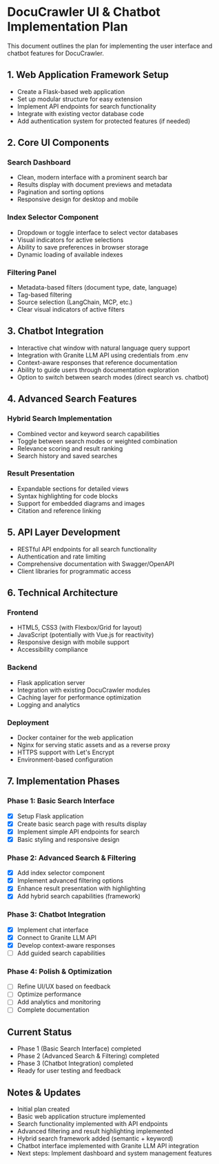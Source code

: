 # DocuCrawler UI & Chatbot Implementation Plan

This document outlines the plan for implementing the user interface and chatbot features for DocuCrawler.

## 1. Web Application Framework Setup

- Create a Flask-based web application
- Set up modular structure for easy extension
- Implement API endpoints for search functionality
- Integrate with existing vector database code
- Add authentication system for protected features (if needed)

## 2. Core UI Components

### Search Dashboard
- Clean, modern interface with a prominent search bar
- Results display with document previews and metadata
- Pagination and sorting options
- Responsive design for desktop and mobile

### Index Selector Component
- Dropdown or toggle interface to select vector databases
- Visual indicators for active selections
- Ability to save preferences in browser storage
- Dynamic loading of available indexes

### Filtering Panel
- Metadata-based filters (document type, date, language)
- Tag-based filtering
- Source selection (LangChain, MCP, etc.)
- Clear visual indicators of active filters

## 3. Chatbot Integration

- Interactive chat window with natural language query support
- Integration with Granite LLM API using credentials from .env
- Context-aware responses that reference documentation
- Ability to guide users through documentation exploration
- Option to switch between search modes (direct search vs. chatbot)

## 4. Advanced Search Features

### Hybrid Search Implementation
- Combined vector and keyword search capabilities
- Toggle between search modes or weighted combination
- Relevance scoring and result ranking
- Search history and saved searches

### Result Presentation
- Expandable sections for detailed views
- Syntax highlighting for code blocks
- Support for embedded diagrams and images
- Citation and reference linking

## 5. API Layer Development

- RESTful API endpoints for all search functionality
- Authentication and rate limiting
- Comprehensive documentation with Swagger/OpenAPI
- Client libraries for programmatic access

## 6. Technical Architecture

### Frontend
- HTML5, CSS3 (with Flexbox/Grid for layout)
- JavaScript (potentially with Vue.js for reactivity)
- Responsive design with mobile support
- Accessibility compliance

### Backend
- Flask application server
- Integration with existing DocuCrawler modules
- Caching layer for performance optimization
- Logging and analytics

### Deployment
- Docker container for the web application
- Nginx for serving static assets and as a reverse proxy
- HTTPS support with Let's Encrypt
- Environment-based configuration

## 7. Implementation Phases

### Phase 1: Basic Search Interface
- [x] Setup Flask application
- [x] Create basic search page with results display
- [x] Implement simple API endpoints for search
- [x] Basic styling and responsive design

### Phase 2: Advanced Search & Filtering
- [x] Add index selector component
- [x] Implement advanced filtering options
- [x] Enhance result presentation with highlighting
- [x] Add hybrid search capabilities (framework)

### Phase 3: Chatbot Integration
- [x] Implement chat interface
- [x] Connect to Granite LLM API
- [x] Develop context-aware responses
- [  ] Add guided search capabilities

### Phase 4: Polish & Optimization
- [  ] Refine UI/UX based on feedback
- [  ] Optimize performance
- [  ] Add analytics and monitoring
- [  ] Complete documentation

## Current Status

- Phase 1 (Basic Search Interface) completed
- Phase 2 (Advanced Search & Filtering) completed
- Phase 3 (Chatbot Integration) completed
- Ready for user testing and feedback

## Notes & Updates

- Initial plan created
- Basic web application structure implemented
- Search functionality implemented with API endpoints
- Advanced filtering and result highlighting implemented
- Hybrid search framework added (semantic + keyword)
- Chatbot interface implemented with Granite LLM API integration
- Next steps: Implement dashboard and system management features
